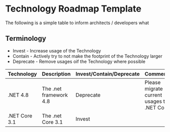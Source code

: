 
# Technology Roadmap Template

The following is a simple table to inform architects / developers what 

## Terminology
- Invest - Increase usage of the Technology
- Contain - Actively try to not make the footprint of the Technology larger
- Deprecate - Remove usages oif the Technology where possible

| Technology | Description | Invest/Contain/Deprecate | Comments
|---|---|---|---|
| .NET 4.8 | The .net framework 4.8 | Deprecate | Please migrate current usages to .NET Core
| .NET Core 3.1| The .net Core 3.1 | Invest |  |